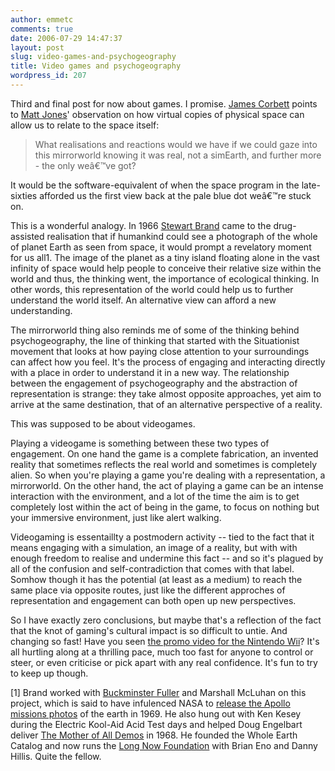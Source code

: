 ```yaml
---
author: emmetc
comments: true
date: 2006-07-29 14:47:37
layout: post
slug: video-games-and-psychogeography
title: Video games and psychogeography
wordpress_id: 207
---
```


Third and final post for now about games. I promise. [James Corbett](http://eirepreneur.blogs.com/eirepreneur/2006/06/flipflopflippin.html) points to [Matt Jones](http://www.blackbeltjones.com/work/?p=9)' observation on how virtual copies of physical space can allow us to relate to the space itself:



> What realisations and reactions would we have if we could gaze into this mirrorworld knowing it was real, not a simEarth, and further more - the only weâ€™ve got?

It would be the software-equivalent of when the space program in the late-sixties afforded us the first view back at the pale blue dot weâ€™re stuck on.



This is a wonderful analogy. In 1966 [Stewart Brand](http://www.well.com/~sbb/) came to the drug-assisted realisation that if humankind could see a photograph of the whole of planet Earth as seen from space, it would prompt a revelatory moment for us all1. The image of the planet as a tiny island floating alone in the vast infinity of space would help people to conceive their relative size within the world and thus, the thinking went, the importance of ecological thinking. In other words, this representation of the world could help us to further understand the world itself. An alternative view can afford a new understanding.

The mirrorworld thing also reminds me of some of the thinking behind psychogeography, the line of thinking that started with the Situationist movement that looks at how paying close attention to your surroundings can affect how you feel. It's the process of engaging and interacting directly with a place in order to understand it in a new way. The relationship between the engagement of psychogeography and the abstraction of representation is strange: they take almost opposite approaches, yet aim to arrive at the same destination, that of an alternative perspective of a reality.

This was supposed to be about videogames.

Playing a videogame is something between these two types of engagement. On one hand the game is a complete fabrication, an invented reality that sometimes reflects the real world and sometimes is completely alien. So when you're playing a game you're dealing with a representation, a mirrorworld. On the other hand, the act of playing a game can be an intense interaction with the environment, and a lot of the time the aim is to get completely lost within the act of being in the game, to focus on nothing but your immersive environment, just like alert walking.

Videogaming is essentaillty a postmodern activity -- tied to the fact that it means engaging with a simulation, an image of a reality, but with with enough freedom to realise and undermine this fact -- and so it's plagued by all of the confusion and self-contradiction that comes with that label. Somhow though it has the potential (at least as a medium) to reach the same place via opposite routes, just like the different approches of representation and engagement can both open up new perspectives.

So I have exactly zero conclusions, but maybe that's a reflection of the fact that the knot of gaming's cultural impact is so difficult to untie. And changing so fast! Have you seen [the promo video for the Nintendo Wii](http://video.google.com/videoplay?docid=-1824826653620676659)? It's all hurtling along at a thrilling pace, much too fast for anyone to control or steer, or even criticise or pick apart with any real confidence. It's fun to try to keep up though.


\[1\] Brand worked with [Buckminster Fuller](http://bfi.org/) and Marshall McLuhan on this project, which is said to have infulenced NASA to [release the Apollo missions photos](http://www.historycooperative.org/journals/eh/9.3/maher.html) of the earth in 1969. He also hung out with Ken Kesey during the Electric Kool-Aid Acid Test days and helped Doug Engelbart deliver [The Mother of All Demos](http://video.google.com/videoplay?docid=-8734787622017763097) in 1968. He founded the Whole Earth Catalog and now runs the [Long Now Foundation](http://longnow.org/) with Brian Eno and Danny Hillis. Quite the fellow.
